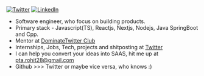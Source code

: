 </div>
<a href="https://twitter.com/whyrohitwhy" target="__blank"><img src="https://img.shields.io/twitter/follow/whyrohitwhy?style=social" alt="Twitter"></a>
<a href="www.linkedin.com/in/rohit-gupta28" target="_blank"><img src="https://img.shields.io/badge/LinkedIn-%230077B5.svg?&style=flat-square&logo=linkedin&logoColor=white" alt="LinkedIn"></a>
</a>
<br>

- Software engineer, who focus on building products.
- Primary stack - Javascript(TS), Reactjs, Nextjs, Nodejs, Java SpringBoot and Cpp.
- Mentor at [DominateTwitter Club](https://twitter.com/dominateXclub)
- Internships, Jobs, Tech, projects and shitposting at [Twitter](https://twitter.com/whyrohitwhy)
- I can help you convert your ideas into SAAS, hit me up at [pta.rohit28@gmail.com](mailto:pta.rohit28@gmail.com)
- Github >>> Twitter or maybe vice versa, who knows :)
